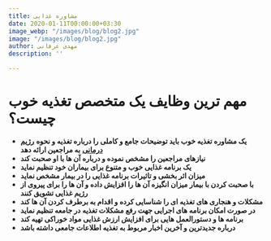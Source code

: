 ```yaml
---
title: مشاوره غذایی
date: 2020-01-11T00:00:00+03:30
image_webp: "/images/blog/blog2.jpg"
image: "/images/blog/blog2.jpg"
author: مهدی عرفانی
description: ''

---
```

# **مهم ترین وظایف یک متخصص تغذیه خوب چیست؟**

* **یک مشاوره تغذیه خوب باید توضیحات جامع و کاملی را درباره تغذیه و نحوه** [**رژیم درمانی**](https://shadnoush.com/%d8%b1%da%98%db%8c%d9%85-%d8%af%d8%b1%d9%85%d8%a7%d9%86%db%8c/) **به مراجعین ارائه دهد**
* **نیازهای مراجعین را مشخص نموده و درباره آن ها با او صحبت کند**
* **یک برنامه غذایی خوب و متنوع برای بیماران خود تنظیم نماید**
* **میزان اثر بخشی و تاثیرات برنامه غذایی را در بیمار مشخص نماید**
* **با صحبت کردن با بیمار میزان انگیزه آن ها را افزایش داده و آن ها را برای پیروی از رژیم غذایی تشویق کنند**
* **مشکلات و هنجاری های تغذیه ای را شناسایی کرده و اقدام به برطرف کردن آن ها کند**
* **در صورت امکان برنامه های اجرایی جهت رفع مشکلات تغذیه در جامعه تنظیم نماید**
* **برنامه ها و دستورالعمل هایی برای افزایش ارزش غذایی مواد خوراکی تهیه کند**
* **درباره جدیدترین و آخرین اخبار مربوط به تغذیه اطلاعات جامعی داشته باشد**